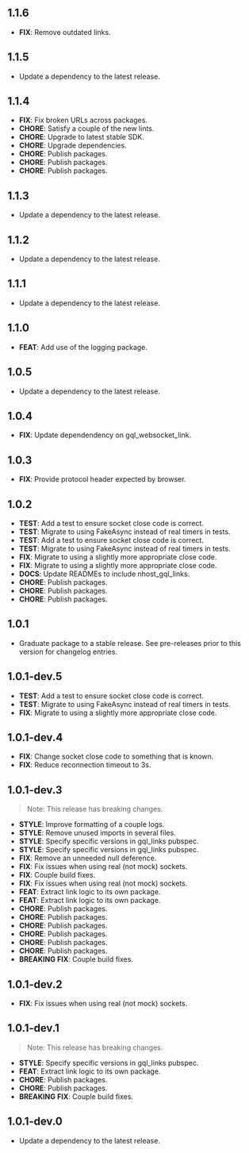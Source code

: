 ## 1.1.6

 - **FIX**: Remove outdated links.

## 1.1.5

 - Update a dependency to the latest release.

## 1.1.4

 - **FIX**: Fix broken URLs across packages.
 - **CHORE**: Satisfy a couple of the new lints.
 - **CHORE**: Upgrade to latest stable SDK.
 - **CHORE**: Upgrade dependencies.
 - **CHORE**: Publish packages.
 - **CHORE**: Publish packages.
 - **CHORE**: Publish packages.

## 1.1.3

 - Update a dependency to the latest release.

## 1.1.2

 - Update a dependency to the latest release.

## 1.1.1

 - Update a dependency to the latest release.

## 1.1.0

 - **FEAT**: Add use of the logging package.

## 1.0.5

 - Update a dependency to the latest release.

## 1.0.4

 - **FIX**: Update dependendency on gql_websocket_link.

## 1.0.3

 - **FIX**: Provide protocol header expected by browser.

## 1.0.2

 - **TEST**: Add a test to ensure socket close code is correct.
 - **TEST**: Migrate to using FakeAsync instead of real timers in tests.
 - **TEST**: Add a test to ensure socket close code is correct.
 - **TEST**: Migrate to using FakeAsync instead of real timers in tests.
 - **FIX**: Migrate to using a slightly more appropriate close code.
 - **FIX**: Migrate to using a slightly more appropriate close code.
 - **DOCS**: Update READMEs to include nhost_gql_links.
 - **CHORE**: Publish packages.
 - **CHORE**: Publish packages.
 - **CHORE**: Publish packages.

## 1.0.1

 - Graduate package to a stable release. See pre-releases prior to this version for changelog entries.

## 1.0.1-dev.5

 - **TEST**: Add a test to ensure socket close code is correct.
 - **TEST**: Migrate to using FakeAsync instead of real timers in tests.
 - **FIX**: Migrate to using a slightly more appropriate close code.

## 1.0.1-dev.4

 - **FIX**: Change socket close code to something that is known.
 - **FIX**: Reduce reconnection timeout to 3s.

## 1.0.1-dev.3

> Note: This release has breaking changes.

 - **STYLE**: Improve formatting of a couple logs.
 - **STYLE**: Remove unused imports in several files.
 - **STYLE**: Specify specific versions in gql_links pubspec.
 - **STYLE**: Specify specific versions in gql_links pubspec.
 - **FIX**: Remove an unneeded null deference.
 - **FIX**: Fix issues when using real (not mock) sockets.
 - **FIX**: Couple build fixes.
 - **FIX**: Fix issues when using real (not mock) sockets.
 - **FEAT**: Extract link logic to its own package.
 - **FEAT**: Extract link logic to its own package.
 - **CHORE**: Publish packages.
 - **CHORE**: Publish packages.
 - **CHORE**: Publish packages.
 - **CHORE**: Publish packages.
 - **CHORE**: Publish packages.
 - **CHORE**: Publish packages.
 - **BREAKING** **FIX**: Couple build fixes.

## 1.0.1-dev.2

 - **FIX**: Fix issues when using real (not mock) sockets.

## 1.0.1-dev.1

> Note: This release has breaking changes.

 - **STYLE**: Specify specific versions in gql_links pubspec.
 - **FEAT**: Extract link logic to its own package.
 - **CHORE**: Publish packages.
 - **CHORE**: Publish packages.
 - **BREAKING** **FIX**: Couple build fixes.

## 1.0.1-dev.0

 - Update a dependency to the latest release.

